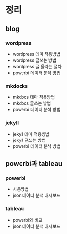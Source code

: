 # 정리

## blog

### wordpress
* wordpress 테마 적용방법
* wordpress 글쓰는 방법
* wordpress 글 올리는 절차
* powerbi 데이터 분석 방법

### mkdocks
* mkdocs 테마 적용방법
* mkdocs 글쓰는 방법
* powerbi 데이터 분석 방법

### jekyll
* jekyll 테마 적용방법
* jekyll 글쓰는 방법
* powerbi 데이터 분석 방법

## powerbi과 tableau

### powerbi
* 사용방법
* json 데이터 분석 대시보드

### tableau
* powerbi와 비교
* json 데이터 분석 대시보드
